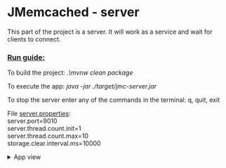 # JMemcached - server

This part of the project is a server. It will work as a service and wait for clients to connect.

### <u>Run guide:</u>

To build the project: *.\mvnw clean package*

To execute the app: *java -jar ./target/jmc-server.jar*

To stop the server enter any of the commands in the terminal: q, quit, exit

File <u>server.properties</u>:\
server.port=9010\
server.thread.count.init=1\
server.thread.count.max=10\
storage.clear.interval.ms=10000

<details>
<summary>App view</summary>

![Screenshot](pictures/screen.png)

</details>